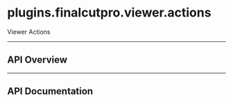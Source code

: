 # plugins.finalcutpro.viewer.actions

Viewer Actions

---

## API Overview

---

## API Documentation

